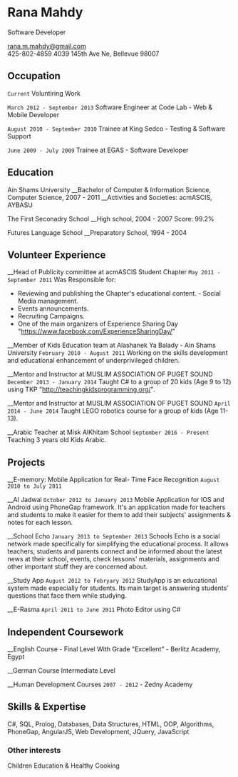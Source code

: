# Rana Mahdy
Software Developer

<div id="webaddress">
<a href="rana.m.mahdy@gmail.com">rana.m.mahdy@gmail.com</a>
</div>
425-802-4859
4039 145th Ave Ne, Bellevue 98007




## Occupation

`Current`
Voluntiring Work

`March 2012 - September 2013`
Software Engineer at Code Lab - Web & Mobile Developer

`August 2010 - September 2010`
Trainee at King Sedco - Testing & Software Support

`June 2009 - July 2009`
Trainee at EGAS -  Software Developer

## Education

 Ain Shams University
__Bachelor of Computer & Information Science, Computer Science, 2007 - 2011 
__Activities and Societies: acmASCIS, AYBASU


The First Seconadry School
__High school, 2004 - 2007 Score: 99.2%

Futures Language School 
__Preparatory School, 1994 - 2004


## Volunteer Experience

__Head of Publicity committee at acmASCIS Student Chapter
	`May 2011 - September 2011`
  Was Responsible for:
- Reviewing and publishing the Chapter's educational content. - Social Media management.
- Events announcements.
- Recruiting Campaigns.
- One of the main organizers of Experience Sharing Day "https://www.facebook.com/ExperienceSharingDay/"

__Member of Kids Education team at Alashanek Ya Balady - Ain Shams University
	`February 2010 - August 2011`
Working on the skills development and educational enhancement of underprivileged children.

__Mentor and Instructor at MUSLIM ASSOCIATION OF PUGET SOUND
	`December 2013 - January 2014`
Taught C# to a group of 20 kids (Age 9 to 12) using TKP "http://teachingkidsprogramming.org/".

__Mentor and Instructor at MUSLIM ASSOCIATION OF PUGET SOUND
	`April 2014 - June 2014`
Taught LEGO robotics course for a group of kids (Age 11-13).

__Arabic Teacher at Misk AlKhitam School
	`September 2016 - Present`
Teaching 3 years old Kids Arabic.

## Projects

__E-memory: Mobile Application for Real- Time Face Recognition
`August 2010 to July 2011`

__Al Jadwal
`October 2012 to January 2013`
Mobile Application for IOS and Android using PhoneGap framework. It's an application made for teachers and students to make it easier for them to add their subjects' assignments & notes for each lesson.

__School Echo
`January 2013 to September 2013`
Schools Echo is a social network made specifically for simplifying the educational process. It allows teachers, students and parents connect and be informed about the latest news at their school, events, check lessons' materials, assignments and other important stuff they are concerned about.

__Study App
`August 2012 to Febryary 2012`
StudyApp is an educational system made especially for students. Its main
target is answering students’ questions that face them while studying.

__E-Rasma
`April 2011 to June 2011`
Photo Editor using C#

## Independent Coursework

__English Course - Final Level With Grade "Excellent" - Berlitz Academy, Egypt

__German Course Intermediate Level

__Human Development Courses `2007 - 2012` - Zedny Academy



## Skills & Expertise
C#, SQL, Prolog, Databases, Data Structures, HTML, OOP, Algorithms, PhoneGap, AngularJS, Web Development, JQuery, JavaScript


### Other interests

Children Education & Healthy Cooking


<!-- ### Footer

Last updated: November 2016 -->


